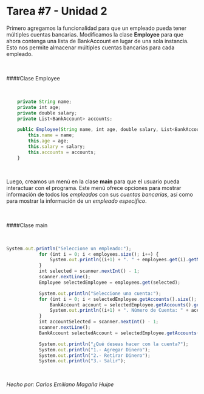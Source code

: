 Tarea #7 - Unidad 2
=============
Primero agregamos la funcionalidad para que un empleado pueda tener múltiples cuentas bancarias. Modificamos la clase **Employee** para que ahora contenga una lista de BankAccount en lugar de una sola instancia. Esto nos permite almacenar múltiples cuentas bancarias para cada empleado.


<br>


####Clase Employee　

<br>

```javascript
    private String name;
    private int age;
    private double salary;
    private List<BankAccount> accounts;

    public Employee(String name, int age, double salary, List<BankAccount> accounts) {
        this.name = name;
        this.age = age;
        this.salary = salary;
        this.accounts = accounts;
    }
```

<br>

Luego, creamos un menú en la clase **main** para que el usuario pueda interactuar con el programa. Este menú ofrece opciones para mostrar información de todos los *empleados* con sus *cuentas bancarias*, así como para mostrar la información de un *empleado específico*.


<br>


####Clase main　

<br>

```javascript
System.out.println("Seleccione un empleado:");
            for (int i = 0; i < employees.size(); i++) {
                System.out.println((i+1) + ". " + employees.get(i).getName());
            }
            int selected = scanner.nextInt() - 1;
            scanner.nextLine(); 
            Employee selectedEmployee = employees.get(selected);

            System.out.println("Seleccione una cuenta:");
            for (int i = 0; i < selectedEmployee.getAccounts().size(); i++) {
                BankAccount account = selectedEmployee.getAccounts().get(i);
                System.out.println((i+1) + ". Número de Cuenta: " + account.getAccountNumber() + ", Tipo de Cuenta: " + account.getAccountType() + ", Saldo: $" + account.getAmount());
            }
            int accountSelected = scanner.nextInt() - 1;
            scanner.nextLine(); 
            BankAccount selectedAccount = selectedEmployee.getAccounts().get(accountSelected);

            System.out.println("¿Qué deseas hacer con la cuenta?");
            System.out.println("1.- Agregar Dinero");
            System.out.println("2.- Retirar Dinero");
            System.out.println("3.- Salir");
```

<br>

*Hecho por: Carlos Emiliano Magaña Huipe*